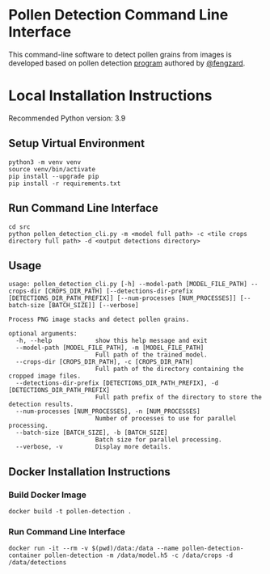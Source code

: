 # Pollen Detection Command Line Interface

This command-line software to detect pollen grains from images is developed based on pollen
detection [program](https://github.com/fengzard/ENSO_pollen_analysis/blob/main/03_Classification/03_00_Exporting_crops_for_Class.ipynb)
authored by [@fengzard](https://github.com/fengzard).

# Local Installation Instructions

Recommended Python version: 3.9

## Setup Virtual Environment

```shell
python3 -m venv venv
source venv/bin/activate
pip install --upgrade pip
pip install -r requirements.txt
```

## Run Command Line Interface

```shell
cd src
python pollen_detection_cli.py -m <model full path> -c <tile crops directory full path> -d <output detections directory>
```

## Usage

```shell
usage: pollen_detection_cli.py [-h] --model-path [MODEL_FILE_PATH] --crops-dir [CROPS_DIR_PATH] [--detections-dir-prefix [DETECTIONS_DIR_PATH_PREFIX]] [--num-processes [NUM_PROCESSES]] [--batch-size [BATCH_SIZE]] [--verbose]

Process PNG image stacks and detect pollen grains.

optional arguments:
  -h, --help            show this help message and exit
  --model-path [MODEL_FILE_PATH], -m [MODEL_FILE_PATH]
                        Full path of the trained model.
  --crops-dir [CROPS_DIR_PATH], -c [CROPS_DIR_PATH]
                        Full path of the directory containing the cropped image files.
  --detections-dir-prefix [DETECTIONS_DIR_PATH_PREFIX], -d [DETECTIONS_DIR_PATH_PREFIX]
                        Full path prefix of the directory to store the detection results.
  --num-processes [NUM_PROCESSES], -n [NUM_PROCESSES]
                        Number of processes to use for parallel processing.
  --batch-size [BATCH_SIZE], -b [BATCH_SIZE]
                        Batch size for parallel processing.
  --verbose, -v         Display more details.
```

## Docker Installation Instructions

### Build Docker Image

```shell
docker build -t pollen-detection .
```

### Run Command Line Interface

```shell
docker run -it --rm -v $(pwd)/data:/data --name pollen-detection-container pollen-detection -m /data/model.h5 -c /data/crops -d /data/detections
```

